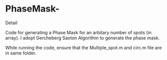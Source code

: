 # PhaseMask-
Detail


Code for generating a Phase Mask for an arbitary number of spots (in array). I adopt Gercheberg Saxton Algorithm to generate the phase mask. 

While running the code, ensure that the Multiple_spot.m and circ.m file are in same folder.
